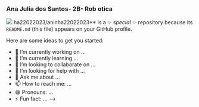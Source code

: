### Ana Julia dos Santos- 2B- Rob  otica

![](https://github.com/aninha22022023/aninha22022023/assets/170127366/839a3cf3-4d1b-4730-9917-b626b55263eb)
ha22022023/aninha22022023** is a ✨ _special_ ✨ repository because its `README.md` (this file) appears on your GitHub profile.

Here are some ideas to get you started:

- 🔭 I’m currently working on ...
- 🌱 I’m currently learning ...
- 👯 I’m looking to collaborate on ...
- 🤔 I’m looking for help with ...
- 💬 Ask me about ...
- 📫 How to reach me: ...
- 😄 Pronouns: ...
- ⚡ Fun fact: ...
-->
